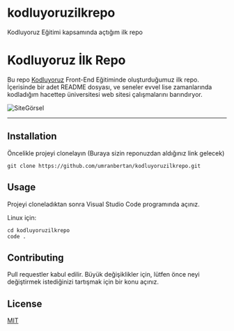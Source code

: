 # kodluyoruzilkrepo
Kodluyoruz Eğitimi kapsamında açtığım ilk repo

# Kodluyoruz İlk Repo

Bu repo [Kodluyoruz](https://www.kodluyoruz.org/) Front-End Eğitiminde oluşturduğumuz ilk repo. İçerisinde bir adet README dosyası, ve seneler evvel lise zamanlarında kodladığım hacettep üniversitesi web sitesi çalışmalarını barındıryor.

![SiteGörsel](ilkrepogörsel.png)


***


## Installation

 Öncelikle projeyi clonelayın (Buraya sizin reponuzdan aldığınız link gelecek)

```
git clone https://github.com/umranbertan/kodluyoruzilkrepo.git
```

## Usage

Projeyi cloneladıktan sonra Visual Studio Code programında açınız.

Linux için:

```
cd kodluyoruzilkrepo
code .
```

## Contributing 

Pull requestler kabul edilir. Büyük değişiklikler için, lütfen önce neyi değiştirmek istediğinizi tartışmak için bir konu açınız.

## License

[MIT](https://choosealicense.com/licenses/mit/)



